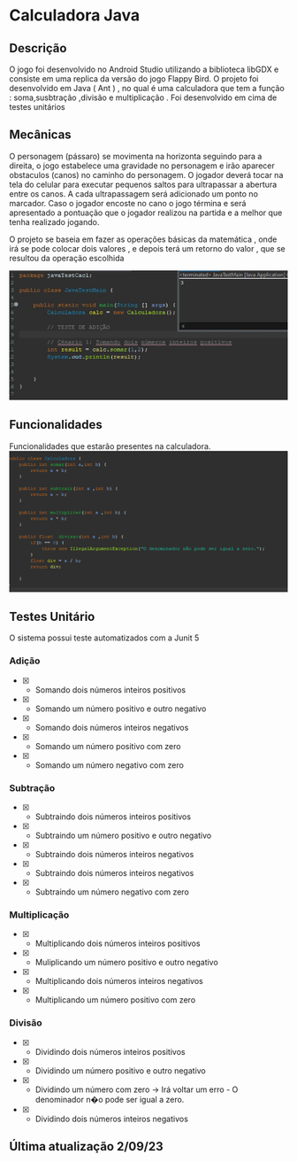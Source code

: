 # Calculadora Java
## Descrição
O jogo foi desenvolvido no Android Studio utilizando a biblioteca libGDX e consiste em uma replica da versão do jogo Flappy Bird.
O projeto foi desenvolvido em Java ( Ant ) , no qual é uma calculadora que tem a função : soma,susbtração ,divisão e multiplicação . Foi desenvolvido em cima de testes unitários

## Mecânicas
O personagem (pássaro) se movimenta na horizonta seguindo para a direita, o jogo estabelece uma gravidade no personagem e irão aparecer obstaculos (canos) no caminho do personagem. O jogador deverá tocar na tela do celular para executar pequenos saltos para ultrapassar a abertura entre os canos. A cada ultrapassagem será adicionado um ponto no marcador. Caso o jogador encoste no cano o jogo términa e será apresentado a pontuação que o jogador realizou na partida e a melhor que tenha realizado jogando.

O projeto se baseia em fazer as operações básicas da matemática , onde irá se pode colocar dois valores , e depois terá um retorno do valor , que se resultou da operação escolhida

![Mecânica](sistema.png)

## Funcionalidades
Funcionalidades que estarão presentes na calculadora.
![Mecânica](funcionalidadese.png)

## Testes Unitário
O sistema possui teste automatizados com a Junit 5

### Adição
  - [x] - Somando dois números inteiros positivos
  - [x] - Somando um número positivo e outro negativo
  - [x] - Somando dois números inteiros negativos
  - [x] - Somando um número positivo com zero
  - [x] - Somando um número negativo com zero

### Subtração
  - [x] - Subtraindo dois números inteiros positivos
  - [x] - Subtraindo um número positivo e outro negativo
  - [x] - Subtraindo dois números inteiros negativos
  - [x] - Subtraindo dois números inteiros negativos
  - [x] - Subtraindo um número negativo com zero

### Multiplicação
  - [x] - Multiplicando dois números inteiros positivos
  - [x] - Muliplicando um número positivo e outro negativo
  - [x] - Multiplicando dois números inteiros negativos
  - [x] - Multiplicando um número positivo com zero

### Divisão
  - [x] - Dividindo dois números inteiros positivos
  - [x] - Dividindo um número positivo e outro negativo
  - [x] - Dividindo um número com zero -> Irá voltar um erro - O denominador n�o pode ser igual a zero.
  - [x] - Dividindo dois números inteiros negativos
  

## Última atualização 2/09/23
